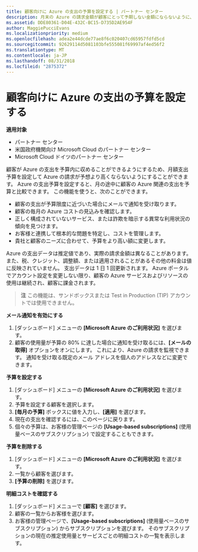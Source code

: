 ```yaml
---
title: 顧客向けに Azure の支出の予算を設定する | パートナー センター
description: 月末の Azure の請求金額が顧客にとって予期しない金額にならないように、パートナー センターで顧客ごとの月額予算を設定できます。
ms.assetid: DDE80361-D04E-432C-BC15-D735D2AE954F
author: MaggiePucciEvans
ms.localizationpriority: medium
ms.openlocfilehash: adea2e44dcde77ae8f6c020407cd65957fdfd5cd
ms.sourcegitcommit: 92629114d5081103bfe555081f69997af4ed56f2
ms.translationtype: MT
ms.contentlocale: ja-JP
ms.lasthandoff: 08/31/2018
ms.locfileid: "2875372"
---
```

# <a name="set-an-azure-spending-budget-for-your-customers"></a>顧客向けに Azure の支出の予算を設定する

**適用対象**

-  パートナー センター
-  米国政府機関向け Microsoft Cloud のパートナー センター
-  Microsoft Cloud ドイツのパートナー センター

顧客が Azure の支出を予算内に収めることができるようにするため、月額支出予算を設定して Azure の請求が予想より高くならないようにすることができます。 Azure の支出予算を設定すると、月の途中に顧客の Azure 関連の支出を予算と比較できます。 この機能を使うと、次のことができます。 

-   顧客の支出が予算限度に近づいた場合にメールで通知を受け取ります。
-   顧客の毎月の Azure コストの見込みを確認します。
-   正しく構成されていないサービス、または詐欺を暗示する異常な利用状況の傾向を見つけます。
-   お客様と連携して根本的な問題を特定し、コストを管理します。
-   貴社と顧客のニーズに合わせて、予算をより高い額に変更します。

Azure の支出データは推定値であり、実際の請求金額は異なることがあります。また、税、クレジット、調整額、または適用されることがあるその他の料金は値に反映されていません。 支出データは 1 日 1 回更新されます。 Azure ポータルでアカウント設定を変更しない限り、顧客の Azure サービスおよびリソースの使用は継続され、顧客に課金されます。 

>**注**   この機能は、サンドボックスまたは Test in Production (TIP) アカウントでは使用できません。

**メール通知を有効にする**
1.  [ダッシュボード] メニューの **[Microsoft Azure のご利用状況]** を選びます。
2.  顧客の使用量が予算の 80% に達した場合に通知を受け取るには、**[メールの取得]** オプションをオンにします。 これにより、Azure の請求を監視できます。 通知を受け取る既定のメール アドレスを個人のアドレスなどに変更できます。

**予算を設定する**
1.  [ダッシュボード] メニューの **[Microsoft Azure のご利用状況]** を選びます。
2.  予算を設定する顧客を選択します。 
3. **[毎月の予算]** ボックスに値を入力し、**[適用]** を選びます。
4.  現在の支出を確認するには、このページに戻ります。
5.  個々の予算は、お客様の管理ページの **[Usage-based subscriptions]** (使用量ベースのサブスクリプション) で設定することもできます。

**予算を削除する**
1.  [ダッシュボード] メニューの **[Microsoft Azure のご利用状況]** を選びます。
2.  一覧から顧客を選びます。
3.  **[予算の削除]** を選びます。

**明細コストを確認する**
1.  [ダッシュボード] メニューで **[顧客]** を選びます。
2.  顧客の一覧からお客様を選びます。
3.  お客様の管理ページで、**[Usage-based subscriptions]** (使用量ベースのサブスクリプション) からサブスクリプションを選びます。 そのサブスクリプションの現在の推定使用量とサービスごとの明細コストの一覧を表示します。


 

 



